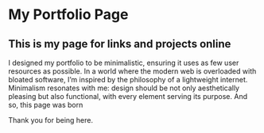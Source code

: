 # My Portfolio Page 
## This is my page for links and projects online

I designed my portfolio to be minimalistic, ensuring it uses as few user resources as possible. 
In a world where the modern web is overloaded with bloated software, I’m inspired by the philosophy of a lightweight internet. 
Minimalism resonates with me: design should be not only aesthetically pleasing but also functional, with every element serving its purpose.
And so, this page was born

Thank you for being here. 
